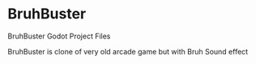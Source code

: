 # BruhBuster

BruhBuster Godot Project Files

BruhBuster is clone of very old arcade game but with Bruh Sound effect
